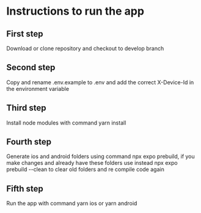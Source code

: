 # Instructions to run the app

## First step

Download or clone repository and checkout to develop branch

## Second step

Copy and rename .env.example to .env and add the correct X-Device-Id in the environment variable

## Third step

Install node modules with command yarn install

## Fourth step

Generate ios and android folders using command npx expo prebuild, if you make changes and already have these folders use instead npx expo prebuild --clean to clear old folders and re compile code again

## Fifth step

Run the app with command yarn ios or yarn android
